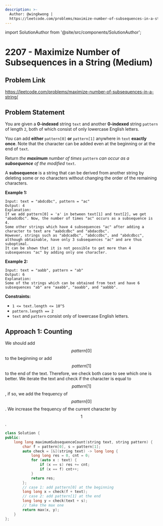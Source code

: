 ```yaml
---
description: >-
  Author: @wingkwong |
  https://leetcode.com/problems/maximize-number-of-subsequences-in-a-string/
---
```


import SolutionAuthor from '@site/src/components/SolutionAuthor';

# 2207 - Maximize Number of Subsequences in a String (Medium)

## Problem Link

https://leetcode.com/problems/maximize-number-of-subsequences-in-a-string/

## Problem Statement

You are given a **0-indexed** string `text` and another **0-indexed** string `pattern` of length `2`, both of which consist of only lowercase English letters.

You can add **either** `pattern[0]` **or** `pattern[1]` anywhere in `text` **exactly once**. Note that the character can be added even at the beginning or at the end of `text`.

Return _the **maximum** number of times_ `pattern` _can occur as a **subsequence** of the modified_ `text`.

A **subsequence** is a string that can be derived from another string by deleting some or no characters without changing the order of the remaining characters.

**Example 1:**

```
Input: text = "abdcdbc", pattern = "ac"
Output: 4
Explanation:
If we add pattern[0] = 'a' in between text[1] and text[2], we get "abadcdbc". Now, the number of times "ac" occurs as a subsequence is 4.
Some other strings which have 4 subsequences "ac" after adding a character to text are "aabdcdbc" and "abdacdbc".
However, strings such as "abdcadbc", "abdccdbc", and "abdcdbcc", although obtainable, have only 3 subsequences "ac" and are thus suboptimal.
It can be shown that it is not possible to get more than 4 subsequences "ac" by adding only one character.
```

**Example 2:**

```
Input: text = "aabb", pattern = "ab"
Output: 6
Explanation:
Some of the strings which can be obtained from text and have 6 subsequences "ab" are "aaabb", "aaabb", and "aabbb".
```

**Constraints:**

* `1 <= text.length <= 10^5`
* `pattern.length == 2`
* `text` and `pattern` consist only of lowercase English letters.

## Approach 1: Counting

We should add $$pattern[0]$$ to the beginning or add $$pattern[1]$$ to the end of the text. Therefore, we check both case to see which one is better. We iterate the text and check if the character is equal to $$pattern[1]$$, if so, we add the frequency of $$pattern[0]$$. We increase the frequency of the current character by $$1$$.

<SolutionAuthor name="@wingkwong"/>

```cpp
class Solution {
public:
    long long maximumSubsequenceCount(string text, string pattern) {
        char f = pattern[0], s = pattern[1];
        auto check = [&](string text) -> long long {
            long long res = 0, cnt = 0;
            for (auto x : text) {
                if (x == s) res += cnt;
                if (x == f) cnt++;
            }
            return res;
        };
        // case 1: add pattern[0] at the beginning
        long long x = check(f + text);
        // case 2: add pattern[1] at the end
        long long y = check(text + s);
        // take the max one
        return max(x, y);
    }
};
```
